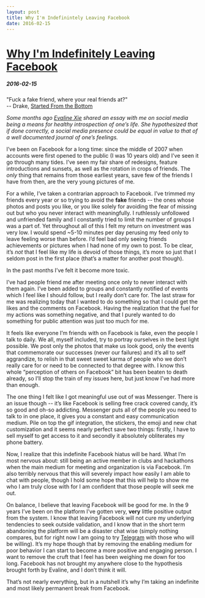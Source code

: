 ```yaml
--- 
layout: post 
title: Why I'm Indefinintely Leaving Facebook
date: 2016-02-15
---
```

<div class="container content">
    <div class="home-header">
        <h1 class="home-name"> <a rel="nofollow" href="/" class="emphasis">Why I'm Indefinitely Leaving Facebook</a></h1>
        <h5>2016-02-15</h5>
    </div>
    <p>"Fuck a fake friend, where your real friends at?"
        <br> -- Drake, <a rel="nofollow" href="http://genius.com/Drake-started-from-the-bottom-lyrics" target="_blank" class="emphasis">Started From the Bottom</a></p>
    <p><i>Some months ago <a rel="nofollow" href="https://evalinexie.com" target="_blank" class="emphasis">Evaline Xie</a> shared an essay with me on social media being a means for healthy introspection of one’s life. She hypothesized that if done correctly, a social media presence could be equal in value to that of a well documented journal of one’s feelings.</i></p>
    <p>I’ve been on Facebook for a long time: since the middle of 2007 when accounts were first opened to the public (I was 10 years old) and I’ve seen it go through many tides. I’ve seen my fair share of redesigns, feature introductions and sunsets, as well as the rotation in crops of friends. The <i>only</i> thing that remains from those earliest years, save few of the friends I have from then, are the very young pictures of me.</p>
    <p>For a while, I’ve taken a contrarian approach to Facebook. I’ve trimmed my friends every year or so trying to avoid the <b>fake</b> friends -- the ones whose photos and posts you like, or you like solely for avoiding the fear of missing out but who you never interact with meaningfully. I ruthlessly unfollowed and unfriended family and I constantly tried to limit the number of groups I was a part of. Yet throughout all of this I felt my return on investment was very low. I would spend ~5-10 minutes per day perusing my feed only to leave feeling worse than before. I’d feel bad only seeing friends achievements or pictures when I had none of my own to post. To be clear, it’s <i>not</i> that I feel like my life is devoid of those things, it’s more so just that I seldom post in the first place (that’s a matter for another post though).</p>
    <p>In the past months I’ve felt it become more toxic. </p>
    <p>I’ve had people friend me after meeting once only to never interact with them again. I’ve been added to groups and constantly notified of events which I feel like I should follow, but I really don’t care for. The last straw for me was realizing today that I wanted to do something so that I could get the likes and the comments on Facebook. Having the realization that the fuel for my actions was something negative, and that I purely wanted to do something for public attention was just too much for me.</p>
    <p>It feels like everyone I’m friends with on Facebook is fake, even the people I talk to daily. We all, myself included, try to portray ourselves in the best light possible. We post only the photos that make us look good, only the events that commemorate our successes (never our failures) and it’s all to self aggrandize, to relish in that sweet sweet karma of people who we don’t really care for or need to be connected to that degree with. I know this whole “perception of others on Facebook” bit has been beaten to death already, so I’ll stop the train of my issues here, but just know I’ve had more than enough.</p>
    <p>The one thing I felt like I got meaningful use out of was Messenger. There is an issue though -- it’s like Facebook is selling free crack covered candy, it’s so good and oh-so addicting. Messenger puts all of the people you need to talk to in one place, it gives you a constant and easy communication medium. Pile on top the gif integration, the stickers, the emoji and new chat customization and it seems nearly perfect save two things: firstly, I have to sell myself to get access to it and secondly it absolutely obliterates my phone battery.</p>
    <p>Now, I realize that this indefinite Facebook hiatus will be hard. What I’m most nervous about: still being an active member in clubs and hackathons when the main medium for meeting and organization is via Facebook. I’m also terribly nervous that this will severely impact how easily I am able to chat with people, though I hold some hope that this will help to show me who I am truly close with for I am confident that those people will seek me out.</p>
    <p>On balance, I believe that leaving Facebook will be good for me. In the 9 years I’ve been on the platform I’ve gotten very, <b>very</b> little positive output from the system. I know that leaving Facebook will not cure my underlying tendencies to seek outside validation, and I know that in the short term abandoning the platform will be a disaster chat wise (simply nothing compares, but for right now I am going to try <a rel="nofollow" href="https://telegram.org/" target="_blank" class="emphasis">Telegram</a> with those who will be willing). It’s my hope though that by removing the enabling medium for poor behavior I can start to become a more positive and engaging person. I want to remove the cruft that I feel has been weighing me down for too long. Facebook has not brought my anywhere close to the hypothesis brought forth by Evaline, and I don’t think it will.</p>
    <p>That’s not nearly everything, but in a nutshell it’s why I’m taking an indefinite and most likely permanent break from Facebook.</p>
</div>
